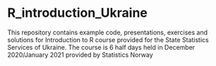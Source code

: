 # R_introduction_Ukraine

This repository contains example code, presentations, exercises and solutions for Introduction to R course provided for the State Statistics Services of Ukraine. The course is 6 half days held in December 2020/January 2021 provided by Statistics Norway